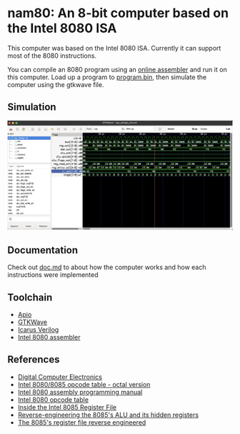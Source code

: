 # nam80: An 8-bit computer based on the Intel 8080 ISA

This computer was based on the Intel 8080 ISA. Currently it can support most of the 8080 instructions.

You can compile an 8080 program using an [online assembler](https://rk86.ru/i8080asm.html) and run it on this computer. Load up a program to [program.bin](program.bin), then simulate the computer using the gtkwave file.

## Simulation

![simulaiton waveform](img/sim.png)

## Documentation

Check out [doc.md](doc/doc.md) to about how the computer works and how each instructions were implemented

## Toolchain
- [Apio](https://github.com/FPGAwars/apio)
- [GTKWave](https://gtkwave.sourceforge.net/)
- [Icarus Verilog](https://github.com/steveicarus/iverilog)
- [Intel 8080 assembler](https://rk86.ru/i8080asm.html)

## References
- [Digital Computer Electronics](https://www.amazon.com/Digital-Computer-Electronics-Jerald-Malvino-dp-0074622358/dp/0074622358/ref=dp_ob_title_bk)
- [Intel 8080/8085 opcode table - octal version](https://tobiasvl.github.io/optable//intel-8080/octal)
- [Intel 8080 assembly programming manual](https://altairclone.com/downloads/manuals/8080%20Programmers%20Manual.pdf)
- [Intel 8080 opcode table](https://pastraiser.com/cpu/i8080/i8080_opcodes.html)
- [Inside the Intel 8085 Register File](https://blog.adafruit.com/2013/03/07/inside-the-intel-8085-register-file/)
- [Reverse-engineering the 8085's ALU and its hidden registers](http://www.righto.com/2013/07/reverse-engineering-8085s-alu-and-its.html)
- [The 8085's register file reverse engineered](http://www.righto.com/2013/03/register-file-8085.html)
